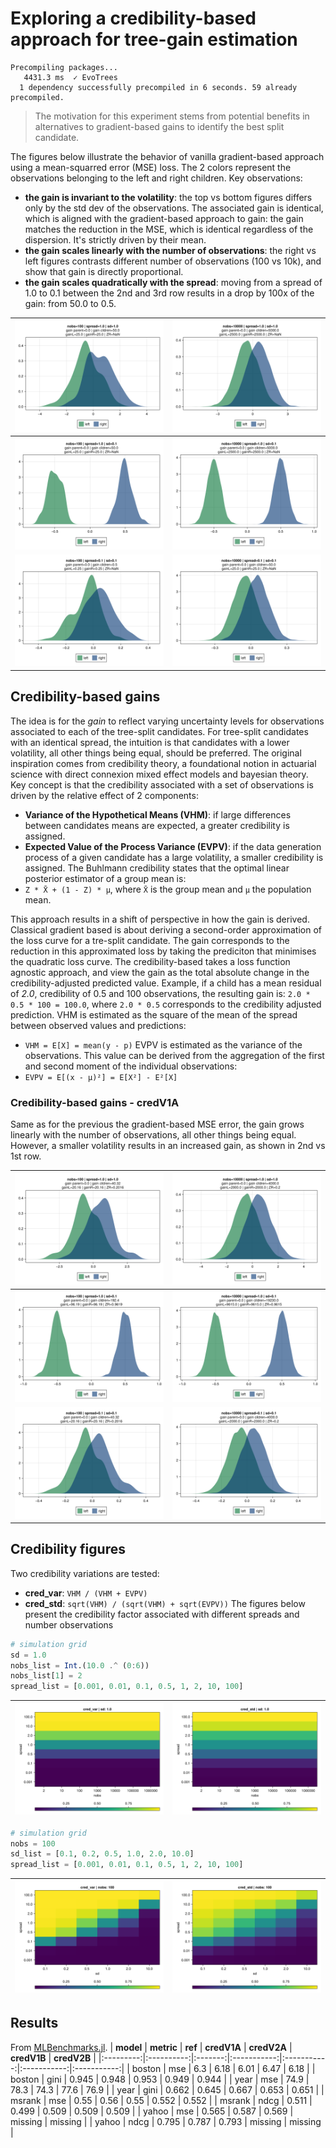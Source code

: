 # Exploring a credibility-based approach for tree-gain estimation


````
Precompiling packages...
   4431.3 ms  ✓ EvoTrees
  1 dependency successfully precompiled in 6 seconds. 59 already precompiled.

````

> The motivation for this experiment stems from potential benefits in alternatives to gradient-based gains to identify the best split candidate.

The figures below illustrate the behavior of vanilla gradient-based approach using a mean-squarred error (MSE) loss.
The 2 colors represent the observations belonging to the left and right children.
Key observations:
- **the gain is invariant to the volatility**: the top vs bottom figures differs only by the std dev of the observations.
    The associated gain is identical, which is aligned with the gradient-based approach to gain: the gain matches the reduction in the MSE, which is identical regardless of the dispersion. It's strictly driven by their mean.
- **the gain scales linearly with the number of observations**: the right vs left figures contrasts different number of observations (100 vs 10k), and show that gain is directly proportional.
- **the gain scales quadratically with the spread**: moving from a spread of 1.0 to 0.1 between the 2nd and 3rd row results in a drop by 100x of the gain: from 50.0 to 0.5.


| ![](assets/dist-mse-1A.png) | ![](assets/dist-mse-1B.png) |
|:----------------------:|:----------------------:|
| ![](assets/dist-mse-2A.png) | ![](assets/dist-mse-2B.png) |
| ![](assets/dist-mse-3A.png) | ![](assets/dist-mse-3B.png) |

## Credibility-based gains

The idea is for the *gain* to reflect varying uncertainty levels for observations associated to each of the tree-split candidates.
For tree-split candidates with an identical spread, the intuition is that candidates with a lower volatility, all other things being equal, should be preferred.
The original inspiration comes from credibility theory, a foundational notion in actuarial science with direct connexion mixed effect models and bayesian theory.
Key concept is that the credibility associated with a set of observations is driven by the relative effect of 2 components:
 - **Variance of the Hypothetical Means (VHM)**: if large differences between candidates means are expected, a greater credibility is assigned.
 - **Expected Value of the Process Variance (EVPV)**: if the data generation process of a given candidate has a large volatility, a smaller credibility is assigned.
The Buhlmann credibility states that the optimal linear posterior estimator of a group mean is:
 - `Z * X̄ + (1 - Z) * μ`, where `X̄` is the group mean and `μ` the population mean.

This approach results in a shift of perspective in how the gain is derived.
Classical gradient based is about deriving a second-order approximation of the loss curve for a tre-split candidate.
The gain corresponds to the reduction in this approximated loss by taking the prediciton that minimises the quadratic loss curve.
The credibility-based takes a loss function agnostic approach, and view the gain as the total absolute change in the credibility-adjusted predicted value.
Example, if a child has a mean residual of *2.0*, credibility of 0.5 and 100 observations, the resulting gain is: `2.0 * 0.5 * 100 = 100.0`, where `2.0 * 0.5` corresponds to the credibility adjusted prediction.
VHM is estimated as the square of the mean of the spread between observed values and predictions:
 - `VHM = E[X] = mean(y - p)`
EVPV is estimated as the variance of the observations. This value can be derived from the aggregation of the first and second moment of the individual observations:
 - `EVPV = E[(x - μ)²] = E[X²] - E²[X]`

### Credibility-based gains - credV1A
Same as for the previous the gradient-based MSE error, the gain grows linearly with the number of observations, all other things being equal.
However, a smaller volatility results in an increased gain, as shown in 2nd vs 1st row.


| ![](assets/dist-cred_var-1A.png) | ![](assets/dist-cred_var-1B.png) |
|:----------------------:|:----------------------:|
| ![](assets/dist-cred_var-2A.png) | ![](assets/dist-cred_var-2B.png) |
| ![](assets/dist-cred_var-3A.png) | ![](assets/dist-cred_var-3B.png) |

## Credibility figures
Two credibility variations are tested:
 - **cred_var**: `VHM / (VHM + EVPV)`
 - **cred_std**: `sqrt(VHM) / (sqrt(VHM) + sqrt(EVPV))`
The figures below present the credibility factor associated with different spreads and number observations

````julia
# simulation grid
sd = 1.0
nobs_list = Int.(10.0 .^ (0:6))
nobs_list[1] = 2
spread_list = [0.001, 0.01, 0.1, 0.5, 1, 2, 10, 100]
````

| ![](assets/heatmap-cred_var.png) | ![](assets/heatmap-cred_std.png) |
|:----------------------:|:----------------------:|

````julia
# simulation grid
nobs = 100
sd_list = [0.1, 0.2, 0.5, 1.0, 2.0, 10.0]
spread_list = [0.001, 0.01, 0.1, 0.5, 1, 2, 10, 100]
````

| ![](assets/heatmapB-cred_var.png) | ![](assets/heatmapB-cred_std.png) |
|:----------------------:|:----------------------:|

## Results
From [MLBenchmarks.jl](https://github.com/Evovest/MLBenchmarks.jl).
| **model** | **metric** | **ref** | **credV1A** | **credV2A** | **credV1B** | **credV2B** |
|:---------:|:----------:|:-------:|:-----------:|:-----------:|:-----------:|:-----------:|
| boston    | mse        | 6.3     | 6.18        | 6.01        | 6.47        | 6.18        |
| boston    | gini       | 0.945   | 0.948       | 0.953       | 0.949       | 0.944       |
| year      | mse        | 74.9    | 78.3        | 74.3        | 77.6        | 76.9        |
| year      | gini       | 0.662   | 0.645       | 0.667       | 0.653       | 0.651       |
| msrank    | mse        | 0.55    | 0.56        | 0.55        | 0.552       | 0.552       |
| msrank    | ndcg       | 0.511   | 0.499       | 0.509       | 0.509       | 0.509       |
| yahoo     | mse        | 0.565   | 0.587       | 0.569       | missing     | missing     |
| yahoo     | ndcg       | 0.795   | 0.787       | 0.793       | missing     | missing     |

